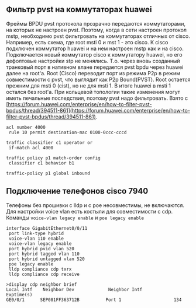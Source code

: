 ## Фильтр pvst на коммутаторах huawei

Фреймы BPDU pvst протокола прозрачно передаются коммутаторами, на которых не настроен pvst.
Поэтому, когда в сети настроен протокол mstp, необходимо pvst фильтровать на коммутаторах отличных от cisco.
Например, есть схема, где root msti 0 и mst 1 - это cisco.
К cisco подключен коммутатор huawei и на нем настроен mstp как и на cisco.
Подключается новый коммутатор cisco к коммутатору huawei, но его дефолтовые настройки stp не менялись.
Т.о. через вновь созданный транковый порт в нативном влане передается pvst bpdu через huawei далее на root'а.
Root (Cisco) переводит порт из режима P2p в режим совместимости с pvst, что выглядит как P2p Bound(PVST).
Root остается прежним для msti 0 (cist), но не для msti 1. В итоге huawei в msti 1 остался без root'а.
При кольцевой топологии такие изменения могут иметь печальные последствия, поэтому pvst надо фильтровать.
Взято с [https://forum.huawei.com/enterprise/en/how-to-filter-pvst-bpdus/thread/394511-861](https://forum.huawei.com/enterprise/en/how-to-filter-pvst-bpdus/thread/394511-861).
```text
acl number 4000
 rule 10 permit destination-mac 0100-0ccc-cccd

traffic classifier c1 operator or
 if-match acl 4000

traffic policy p1 match-order config
 classifier c1 behavior b1

traffic-policy p1 global inbound
```

## Подключение телефонов cisco 7940

Телефоны без прошивки с lldp и с poe несовместимы, не включаются. Для настройки voice vlan есть костыли для совместимости с cdp. Команды `voice-vlan legacy enable` и `poe legacy enable`
```text
interface GigabitEthernet0/0/11           
 port link-type hybrid
 voice-vlan 110 enable
 voice-vlan legacy enable
 port hybrid pvid vlan 520
 port hybrid tagged vlan 110
 port hybrid untagged vlan 520
 poe legacy enable
 lldp compliance cdp txrx
 lldp compliance cdp receive

>display cdp neighbor brief 
Local Intf    Neighbor Dev             Neighbor Intf             Exptime(s)
GE0/0/1      SEP081FF363712B          Port 1                    134    
```
